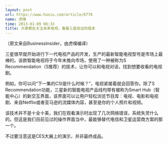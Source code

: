 ```yaml
---
layout: post
url: https://www.huxiu.com/article/8778
name: 虎嗅
time: 2013-01-09 08:33
title: 大家都在关注未来电视，看看三星给出的版本
---
```

（原文来自BusinessInsider，由虎嗅编译）

三星很早就开始进行下一代电视产品的开发，生产的最新智能电视型号是市场上最棒的。该款智能电视将于今年末推向市场，使用了一种被称为S Recommendation（S推荐）的技术，让你可以和电视对话，找到想要收看的电视剧。

例如，你可以问“下一集的CSI是什么时候？”，电视紧接着就会回答你。除了S Recommendation功能，三星新的智能电视产品线均带有被称为Smart Hub（智能中心）的新交互界面，该界面可以让用户轻松浏览节目库：电视、电影和电视剧、来自Netflix或者亚马逊的流媒体内容，甚至是你的个人照片和视频。

该技术并不是十全十美，我们在观看演示时出现了几次网络错误，系统失灵什么的。但这是我们目前见过的操作界面当中，最能够替代电信和卫星运营商方案的那一个。

不过要注意这是CES大展上的演示，并非最终成品。


